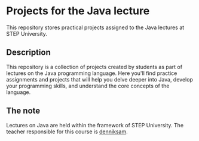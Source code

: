 # Projects for the Java lecture

This repository stores practical projects assigned to the Java lectures at STEP University.

## Description

This repository is a collection of projects created by students as part of lectures on the Java programming language. Here you'll find practice assignments and projects that will help you delve deeper into Java, develop your programming skills, and understand the core concepts of the language.

## The note

Lectures on Java are held within the framework of STEP University. The teacher responsible for this course is [denniksam](https://github.com/denniksam).
